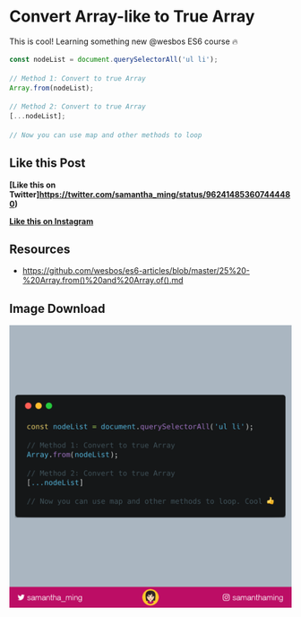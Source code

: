 # Convert Array-like to True Array

This is cool! Learning something new @wesbos ES6 course 🔥


```javascript
const nodeList = document.querySelectorAll('ul li');

// Method 1: Convert to true Array
Array.from(nodeList);

// Method 2: Convert to true Array
[...nodeList];

// Now you can use map and other methods to loop
```

## Like this Post

**[Like this on Twitter]https://twitter.com/samantha_ming/status/962414853607444480)**

**[Like this on Instagram](https://www.instagram.com/p/BfB23phgsOI/?taken-by=samanthaming)**


## Resources

- https://github.com/wesbos/es6-articles/blob/master/25%20-%20Array.from()%20and%20Array.of().md


## Image Download

![Download](1-convert-to-true-array.png)
